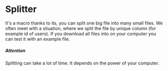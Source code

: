 # Splitter
It's a macro thanks to its, you can split one big file into many small files. We often meet with a situation, where we split the file by unique column (for example id of users). If you download all files into on your computer you can test it with an example file.

##### Attention

Splitting can take a lot of time. It depends on the power of your computer.